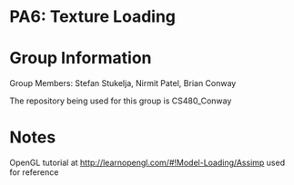 # PA6: Texture Loading

# Group Information

Group Members: Stefan Stukelja, Nirmit Patel, Brian Conway

The repository being used for this group is CS480_Conway

# Notes

OpenGL tutorial at http://learnopengl.com/#!Model-Loading/Assimp used for reference
